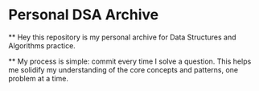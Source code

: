 # Personal DSA Archive

** Hey this repository is my personal archive for Data Structures and Algorithms practice.

** My process is simple: commit every time I solve a question. This helps me solidify my understanding of the core concepts and patterns, one problem at a time.
